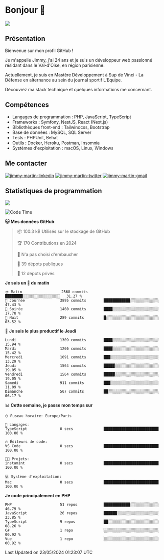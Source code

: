 # Bonjour 👋

![](https://komarev.com/ghpvc/?username=jimmy-martin&color=1a1b27)

## Présentation

Bienvenue sur mon profil GitHub !

Je m'appelle Jimmy, j'ai 24 ans et je suis un développeur web passionné résidant dans le Val-d'Oise, en région parisienne.

Actuellement, je suis en Mastère Développement à Sup de Vinci - La Défense en alternance au sein du journal sportif L'Equipe.

Découvrez ma stack technique et quelques informations me concernant.

## Compétences

- Langages de programmation : PHP, JavaScript, TypeScript
- Frameworks : Symfony, NestJS, React (Next.js)
- Bibliothèques front-end : Tailwindcss, Bootstrap
- Base de données : MySQL, SQL Server
- Tests : PHPUnit, Behat
- Outils : Docker, Heroku, Postman, Insomnia
- Systèmes d'exploitation : macOS, Linux, Windows

## Me contacter

<p>
<a href="https://www.linkedin.com/in/jimmy-martin-dev/" target="_blank"><img align="center" src="https://img.shields.io/badge/-LinkedIn-0077B5?style=for-the-badge&logo=Linkedin&logoColor=white" alt="jimmy-martin-linkedin"/></a>
<a href="https://twitter.com/jimmydev_" target="_blank"><img align="center" src="https://img.shields.io/badge/-Twitter-1DA1F2?style=for-the-badge&logo=Twitter&logoColor=white" alt="jimmy-martin-twitter"/></a>
<a href="mailto:jimmy.martin952@gmail.com" target="_blank"><img align="center" src="https://img.shields.io/badge/gmail-D14836?style=for-the-badge&logo=gmail&logoColor=white" alt="jimmy-martin-gmail"/></a>
</p>

## Statistiques de programmation

<a href="https://github-readme-stats.vercel.app/api/top-langs/?username=jimmy-martin&layout=compact">
  <img align="center" src="https://github-readme-stats.vercel.app/api/top-langs/?username=jimmy-martin&layout=compact"/>
</a>

<!--START_SECTION:waka-->
![Code Time](http://img.shields.io/badge/Code%20Time-2%2C013%20hrs%2048%20mins-blue)

**🐱 Mes données GitHub** 

> 📦 100.3 kB Utilisés sur le stockage de GitHub 
 > 
> 🏆 170 Contributions en 2024
 > 
> 🚫 N'a pas choisi d'embaucher
 > 
> 📜 39 dépots publiques 
 > 
> 🔑 12 dépots privés 
 > 
**Je suis un 🐤 du matin** 

```text
🌞 Matin                  2568 commits        ████████░░░░░░░░░░░░░░░░░   31.27 % 
🌆 Journée                3895 commits        ████████████░░░░░░░░░░░░░   47.43 % 
🌃 Soirée                 1460 commits        ████░░░░░░░░░░░░░░░░░░░░░   17.78 % 
🌙 Nuit                   289 commits         █░░░░░░░░░░░░░░░░░░░░░░░░   03.52 % 
```
📅 **Je suis le plus productif le Jeudi** 

```text
Lundi                    1309 commits        ████░░░░░░░░░░░░░░░░░░░░░   15.94 % 
Mardi                    1266 commits        ████░░░░░░░░░░░░░░░░░░░░░   15.42 % 
Mercredi                 1091 commits        ███░░░░░░░░░░░░░░░░░░░░░░   13.29 % 
Jeudi                    1564 commits        █████░░░░░░░░░░░░░░░░░░░░   19.05 % 
Vendredi                 1564 commits        █████░░░░░░░░░░░░░░░░░░░░   19.05 % 
Samedi                   911 commits         ███░░░░░░░░░░░░░░░░░░░░░░   11.09 % 
Dimanche                 507 commits         ██░░░░░░░░░░░░░░░░░░░░░░░   06.17 % 
```


📊 **Cette semaine, je passe mon temps sur** 

```text
🕑︎ Fuseau horaire: Europe/Paris

💬 Langages: 
TypeScript               0 secs              █████████████████████████   100.00 % 

🔥 Éditeurs de code: 
VS Code                  0 secs              █████████████████████████   100.00 % 

🐱‍💻 Projets: 
instamint                0 secs              █████████████████████████   100.00 % 

💻 Système d'exploitation: 
Mac                      0 secs              █████████████████████████   100.00 % 
```

**Je code principalement en PHP** 

```text
PHP                      51 repos            ████████████░░░░░░░░░░░░░   46.79 % 
JavaScript               26 repos            ██████░░░░░░░░░░░░░░░░░░░   23.85 % 
TypeScript               9 repos             ██░░░░░░░░░░░░░░░░░░░░░░░   08.26 % 
C#                       1 repo              ░░░░░░░░░░░░░░░░░░░░░░░░░   00.92 % 
Vue                      1 repo              ░░░░░░░░░░░░░░░░░░░░░░░░░   00.92 % 
```




 Last Updated on 23/05/2024 01:23:07 UTC
<!--END_SECTION:waka-->


